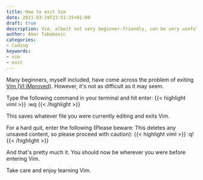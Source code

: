 ```yaml
---
title: How to exit Vim
date: 2021-03-19T23:51:25+01:00
draft: true
description: Vim, albeit not very beginner-friendly, can be very useful. This post shows how to exit Vim.
author: Amar Tabakovic
categories:
- Coding
keywords:
- vim
- exit
---
```


Many beginners, myself included, have come across the problem of exiting [Vim (VI iMproved)](https://vim.org). However, it's not as difficult as it may seem.

Type the following command in your terminal and hit enter:
{{< highlight viml >}}
:wq
{{< /highlight >}}

This saves whatever file you were currently editing and exits Vim.

For a hard quit, enter the following (Please beware: This deletes any unsaved content, so please proceed with caution):
{{< highlight viml >}}
:q!
{{< /highlight >}}

And that's pretty much it. You should now be wherever you were before entering Vim. 

Take care and enjoy learning Vim.
